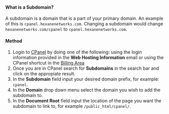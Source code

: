 #### What is a Subdomain?
A subdomain is a domain that is a part of your primary domain. An example of this is ``cpanel.hexanenetworks.com``.
Changing a subdomain would change ``hexanenetworks.com/cpanel`` to ``cpanel.hexanenetworks.com``.

#### Method
1. Login to [CPanel](https://cpanel.hexanenetworks.com) by doing one of the following: using the login information provided in the **Web Hosting Information** email or using the CPanel shortcut in the [Billing Area](https://billing.hexanenetworks.com/)
2. Once you are in CPanel search for **Subdomains** in the search bar and click on the appropiate result.
3. In the **Subdomain** field input your desired domain prefix, for example: ``cpanel``.
4. In the **Domain** drop down menu select the domain you wish to add the subdomain to.
5. In the **Document Root** field input the location of the page you want the subdomain to link to, for example ``/public_html/cpanel/``.